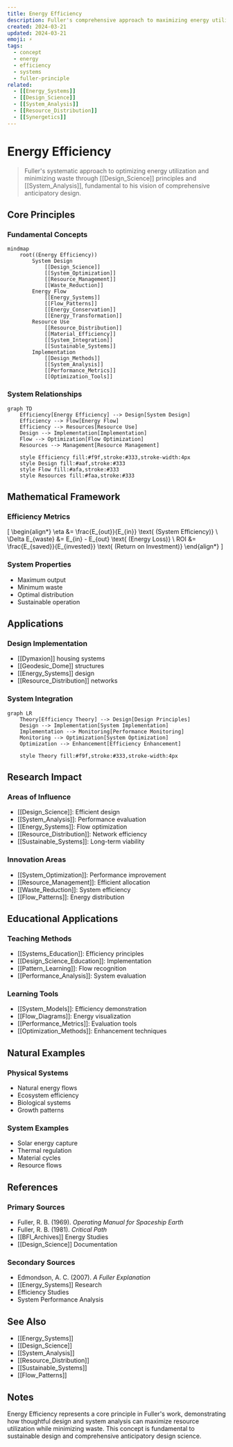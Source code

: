 ```yaml
---
title: Energy Efficiency
description: Fuller's comprehensive approach to maximizing energy utilization and minimizing waste in systems
created: 2024-03-21
updated: 2024-03-21
emoji: ⚡
tags:
  - concept
  - energy
  - efficiency
  - systems
  - fuller-principle
related:
  - [[Energy_Systems]]
  - [[Design_Science]]
  - [[System_Analysis]]
  - [[Resource_Distribution]]
  - [[Synergetics]]
---
```


# Energy Efficiency

> Fuller's systematic approach to optimizing energy utilization and minimizing waste through [[Design_Science]] principles and [[System_Analysis]], fundamental to his vision of comprehensive anticipatory design.

## Core Principles

### Fundamental Concepts
```mermaid
mindmap
    root((Energy Efficiency))
        System Design
            [[Design_Science]]
            [[System_Optimization]]
            [[Resource_Management]]
            [[Waste_Reduction]]
        Energy Flow
            [[Energy_Systems]]
            [[Flow_Patterns]]
            [[Energy_Conservation]]
            [[Energy_Transformation]]
        Resource Use
            [[Resource_Distribution]]
            [[Material_Efficiency]]
            [[System_Integration]]
            [[Sustainable_Systems]]
        Implementation
            [[Design_Methods]]
            [[System_Analysis]]
            [[Performance_Metrics]]
            [[Optimization_Tools]]
```

### System Relationships
```mermaid
graph TD
    Efficiency[Energy Efficiency] --> Design[System Design]
    Efficiency --> Flow[Energy Flow]
    Efficiency --> Resources[Resource Use]
    Design --> Implementation[Implementation]
    Flow --> Optimization[Flow Optimization]
    Resources --> Management[Resource Management]
    
    style Efficiency fill:#f9f,stroke:#333,stroke-width:4px
    style Design fill:#aaf,stroke:#333
    style Flow fill:#afa,stroke:#333
    style Resources fill:#faa,stroke:#333
```

## Mathematical Framework

### Efficiency Metrics
\[
\begin{align*}
\eta &= \frac{E_{out}}{E_{in}} \text{ (System Efficiency)} \\
\Delta E_{waste} &= E_{in} - E_{out} \text{ (Energy Loss)} \\
ROI &= \frac{E_{saved}}{E_{invested}} \text{ (Return on Investment)}
\end{align*}
\]

### System Properties
- Maximum output
- Minimum waste
- Optimal distribution
- Sustainable operation

## Applications

### Design Implementation
- [[Dymaxion]] housing systems
- [[Geodesic_Dome]] structures
- [[Energy_Systems]] design
- [[Resource_Distribution]] networks

### System Integration
```mermaid
graph LR
    Theory[Efficiency Theory] --> Design[Design Principles]
    Design --> Implementation[System Implementation]
    Implementation --> Monitoring[Performance Monitoring]
    Monitoring --> Optimization[System Optimization]
    Optimization --> Enhancement[Efficiency Enhancement]
    
    style Theory fill:#f9f,stroke:#333,stroke-width:4px
```

## Research Impact

### Areas of Influence
- [[Design_Science]]: Efficient design
- [[System_Analysis]]: Performance evaluation
- [[Energy_Systems]]: Flow optimization
- [[Resource_Distribution]]: Network efficiency
- [[Sustainable_Systems]]: Long-term viability

### Innovation Areas
- [[System_Optimization]]: Performance improvement
- [[Resource_Management]]: Efficient allocation
- [[Waste_Reduction]]: System efficiency
- [[Flow_Patterns]]: Energy distribution

## Educational Applications

### Teaching Methods
- [[Systems_Education]]: Efficiency principles
- [[Design_Science_Education]]: Implementation
- [[Pattern_Learning]]: Flow recognition
- [[Performance_Analysis]]: System evaluation

### Learning Tools
- [[System_Models]]: Efficiency demonstration
- [[Flow_Diagrams]]: Energy visualization
- [[Performance_Metrics]]: Evaluation tools
- [[Optimization_Methods]]: Enhancement techniques

## Natural Examples

### Physical Systems
- Natural energy flows
- Ecosystem efficiency
- Biological systems
- Growth patterns

### System Examples
- Solar energy capture
- Thermal regulation
- Material cycles
- Resource flows

## References

### Primary Sources
- Fuller, R. B. (1969). *Operating Manual for Spaceship Earth*
- Fuller, R. B. (1981). *Critical Path*
- [[BFI_Archives]] Energy Studies
- [[Design_Science]] Documentation

### Secondary Sources
- Edmondson, A. C. (2007). *A Fuller Explanation*
- [[Energy_Systems]] Research
- Efficiency Studies
- System Performance Analysis

## See Also

- [[Energy_Systems]]
- [[Design_Science]]
- [[System_Analysis]]
- [[Resource_Distribution]]
- [[Sustainable_Systems]]
- [[Flow_Patterns]]

## Notes

Energy Efficiency represents a core principle in Fuller's work, demonstrating how thoughtful design and system analysis can maximize resource utilization while minimizing waste. This concept is fundamental to sustainable design and comprehensive anticipatory design science. 